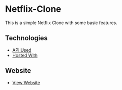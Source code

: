 # Netflix-Clone
This is a simple Netflix Clone with some basic features.

## Technologies

* [API Used](https://www.themoviedb.org/documentation/api)
* [Hosted With](https://www.netlify.com)

## Website

* [View Website](https://agitated-shaw-ccdf10.netlify.app/)
